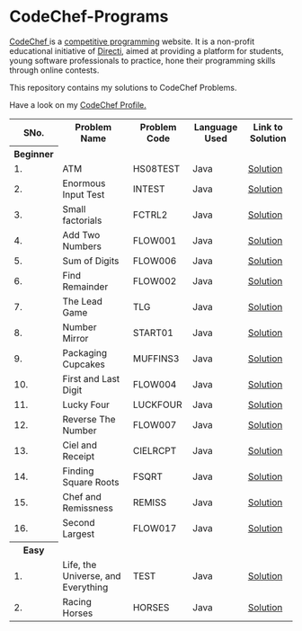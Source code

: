 # CodeChef-Programs

<a href="https://www.codechef.com/">CodeChef </a> is a <a href="https://en.wikipedia.org/wiki/Competitive_programming">competitive programming</a> website. It is a non-profit educational initiative of <a href="https://en.wikipedia.org/wiki/Directi">Directi</a>, aimed at providing a platform for students, young software professionals to practice, hone their programming skills through online contests.

This repository contains my solutions to CodeChef Problems.

Have a look on my <a href="https://www.codechef.com/users/nikbansal1998">CodeChef Profile.</a>

<table align="center">
  <tr> 
    <th> SNo. </th>
    <th> Problem Name </th>
    <th> Problem Code </th>
    <th> Language Used </th>
    <th> Link to Solution </th>
  </tr>
  
  <tr>
  <th> Beginner </th>
  </tr>
  
  <tr>
    <td> 1. </td>
    <td> ATM </td>
    <td> HS08TEST </td>
    <td> Java </td>
    <td><a href="https://www.codechef.com/viewsolution/22683795"> Solution </a></td>
  </tr>

  <tr>
    <td> 2. </td>
    <td> Enormous Input Test </td>
    <td> INTEST </td>
    <td> Java </td>
    <td><a href="https://www.codechef.com/viewsolution/22683914"> Solution </a></td>
  </tr>

  <tr>
    <td> 3. </td>
    <td> Small factorials </td>
    <td> FCTRL2 </td>
    <td> Java </td>
    <td><a href="https://www.codechef.com/viewsolution/22690274"> Solution </a></td>
  </tr>

  <tr>
    <td> 4. </td>
    <td> Add Two Numbers </td>
    <td> FLOW001 </td>
    <td> Java </td>
    <td><a href="https://www.codechef.com/viewsolution/22690308"> Solution </a></td>
  </tr>

  <tr>
    <td> 5. </td>
    <td> Sum of Digits </td>
    <td> FLOW006 </td>
    <td> Java </td>
    <td><a href="https://www.codechef.com/viewsolution/22693087"> Solution </a></td>
  </tr>

  <tr>
    <td> 6. </td>
    <td> Find Remainder </td>
    <td> FLOW002 </td>
    <td> Java </td>
    <td><a href="https://www.codechef.com/viewsolution/22693160"> Solution </a></td>
  </tr>
  
  <tr>
    <td> 7. </td>
    <td> The Lead Game </td>
    <td> TLG </td>
    <td> Java </td>
    <td><a href="https://www.codechef.com/viewsolution/22767278"> Solution </a></td>
  </tr>
  
  <tr>
    <td> 8. </td>
    <td> Number Mirror </td>
    <td> START01 </td>
    <td> Java </td>
    <td><a href="https://www.codechef.com/viewsolution/22767881"> Solution </a></td>
  </tr>
  
  <tr>
    <td> 9. </td>
    <td> Packaging Cupcakes </td>
    <td> MUFFINS3 </td>
    <td> Java </td>
    <td><a href="https://www.codechef.com/viewsolution/22820273"> Solution </a></td>
  </tr>
  
   <tr>
    <td> 10. </td>
    <td> First and Last Digit </td>
    <td> FLOW004 </td>
    <td> Java </td>
    <td><a href="https://www.codechef.com/viewsolution/22820822"> Solution </a></td>
  </tr>
  
  <tr>
    <td> 11. </td>
    <td> Lucky Four </td>
    <td> LUCKFOUR </td>
    <td> Java </td>
    <td><a href="https://www.codechef.com/viewsolution/22821220"> Solution </a></td>
  </tr>
  
  
  <tr>
    <td> 12. </td>
    <td> Reverse The Number </td>
    <td> FLOW007 </td>
    <td> Java </td>
    <td><a href="https://www.codechef.com/viewsolution/22821383"> Solution </a></td>
  </tr>
  
  <tr>
    <td> 13. </td>
    <td> Ciel and Receipt </td>
    <td> CIELRCPT </td>
    <td> Java </td>
    <td><a href="https://www.codechef.com/viewsolution/22865591"> Solution </a></td>
  </tr>
  
  <tr>
    <td> 14. </td>
    <td> Finding Square Roots </td>
    <td> FSQRT </td>
    <td> Java </td>
    <td><a href="https://www.codechef.com/viewsolution/22823263"> Solution </a></td>
  </tr>
  
  <tr>
    <td> 15. </td>
    <td> Chef and Remissness </td>
    <td> REMISS </td>
    <td> Java </td>
    <td><a href="https://www.codechef.com/viewsolution/22823590"> Solution </a></td>
  </tr>
  
  <tr>
    <td> 16. </td>
    <td> Second Largest </td>
    <td> FLOW017 </td>
    <td> Java </td>
    <td><a href="https://www.codechef.com/viewsolution/22831834"> Solution </a></td>
  </tr>
  
  <tr>
  <th> Easy </th>
  </tr>
  
  <tr>
    <td> 1. </td>
    <td> Life, the Universe, and Everything </td>
    <td> TEST </td>
    <td> Java </td>
    <td><a href="https://www.codechef.com/viewsolution/22901483"> Solution </a></td>
  </tr>
  
  <tr>
    <td> 2. </td>
    <td> Racing Horses </td>
    <td> HORSES </td>
    <td> Java </td>
    <td><a href="https://www.codechef.com/viewsolution/23756224"> Solution </a></td>
  </tr>
      
</table>
